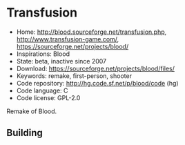 # Transfusion

- Home: http://blood.sourceforge.net/transfusion.php, http://www.transfusion-game.com/, https://sourceforge.net/projects/blood/
- Inspirations: Blood
- State: beta, inactive since 2007
- Download: https://sourceforge.net/projects/blood/files/
- Keywords: remake, first-person, shooter
- Code repository: http://hg.code.sf.net/p/blood/code (hg)
- Code language: C
- Code license: GPL-2.0

Remake of Blood.

## Building
